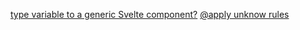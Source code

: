 [type variable to a generic Svelte
component?](https://stackoverflow.com/questions/75394828/how-to-pass-type-variable-to-a-generic-svelte-component)
[@apply unknow
rules](https://stackoverflow.com/questions/69059757/how-to-use-tailwinds-apply-with-layer-directive-from-a-svelte-component)
